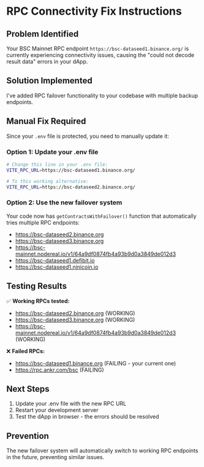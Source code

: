 # RPC Connectivity Fix Instructions

## Problem Identified
Your BSC Mainnet RPC endpoint `https://bsc-dataseed1.binance.org/` is currently experiencing connectivity issues, causing the "could not decode result data" errors in your dApp.

## Solution Implemented
I've added RPC failover functionality to your codebase with multiple backup endpoints.

## Manual Fix Required
Since your `.env` file is protected, you need to manually update it:

### Option 1: Update your .env file
```bash
# Change this line in your .env file:
VITE_RPC_URL=https://bsc-dataseed1.binance.org/

# To this working alternative:
VITE_RPC_URL=https://bsc-dataseed2.binance.org/
```

### Option 2: Use the new failover system
Your code now has `getContractsWithFailover()` function that automatically tries multiple RPC endpoints:
- https://bsc-dataseed2.binance.org
- https://bsc-dataseed3.binance.org  
- https://bsc-mainnet.nodereal.io/v1/64a9df0874fb4a93b9d0a3849de012d3
- https://bsc-dataseed1.defibit.io
- https://bsc-dataseed1.ninicoin.io

## Testing Results
✅ **Working RPCs tested:**
- https://bsc-dataseed2.binance.org (WORKING)
- https://bsc-dataseed3.binance.org (WORKING)  
- https://bsc-mainnet.nodereal.io/v1/64a9df0874fb4a93b9d0a3849de012d3 (WORKING)

❌ **Failed RPCs:**
- https://bsc-dataseed1.binance.org (FAILING - your current one)
- https://rpc.ankr.com/bsc (FAILING)

## Next Steps
1. Update your .env file with the new RPC URL
2. Restart your development server
3. Test the dApp in browser - the errors should be resolved

## Prevention
The new failover system will automatically switch to working RPC endpoints in the future, preventing similar issues.


